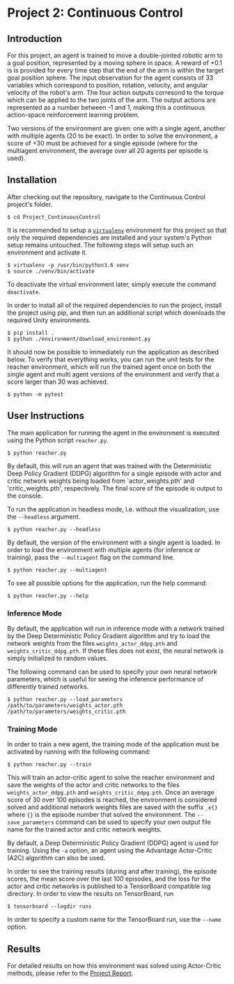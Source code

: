 # Project 2: Continuous Control

## Introduction

For this project, an agent is trained to move a double-jointed robotic arm to a goal position, represented by a moving
sphere in space. A reward of +0.1 is is provided for every time step that the end of the arm is within the target goal
position sphere. The input observation for the agent consists of 33 variables which correspond to position, rotation,
velocity, and angular velocity of the robot's arm. The four action outputs corresond to the torque which can be applied
to the two joints of the arm. The output actions are represented as a number between -1 and 1, making this a continuous
action-space reinforcement learning problem.

Two versions of the environment are given: one with a single agent, another with multiple agents (20 to be exact).  In
order to solve the environment, a score of +30 must be achieved for a single episode (where for the multiagent
environment, the average over all 20 agents per episode is used).

## Installation

After checking out the repository, navigate to the Continuous Control project's folder.

```
$ cd Project_ContinuousControl
```

It is recommended to setup a [`virtualenv`](https://docs.python-guide.org/dev/virtualenvs/) environment for this project
so that only the required dependencies are installed and your system's Python setup remains untouched. The following
steps will setup such an environment and activate it.

```
$ virtualenv -p /usr/bin/python3.6 venv
$ source ./venv/bin/activate
```

To deactivate the virtual environment later, simply execute the command `deactivate`.

In order to install all of the required dependencies to run the project, install the project using pip, and then run an additional script which downloads the required Unity environments.

```
$ pip install .
$ python ./environment/download_environment.py
```

It should now be possible to immediately run the application as described below. To verify that
everything works, you can run the unit tests for the reacher environment, which will run the trained agent once on
both the single agent and multi agent versions of the environment and verify that a score larger than 30 was achieved.

```
$ python -m pytest
```

## User Instructions

The main application for running the agent in the environment is executed using the Python script
`reacher.py`.

```
$ python reacher.py
```

By default, this will run an agent that was trained with the Deterministic Deep Policy Gradient (DDPG) algorithm for a
single episode with actor and critic network weights being loaded from `actor_weights.pth' and 'critic_weights.pth',
respectively. The final score of the episode is output to the console.

To run the application in headless mode, i.e. without the visualization, use the `--headless` argument.

```
$ python reacher.py --headless
```

By default, the version of the environment with a single agent is loaded.  In order to load the environment with
multiple agents (for inference or training), pass the `--multiagent` flag on the command line.

```
$ python reacher.py --multiagent
```

To see all possible options for the application, run the help command:

```
$ python reacher.py --help
```

### Inference Mode

By default, the application will run in inference mode with a network trained by the Deep Deterministic Policy Gradient
algorithm and try to load the network weights from the files `weights_actor_ddpg.pth` and `weights_critic_ddpg.pth`. If
these files does not exist, the neural network is simply initialized to random values.

The following command can be used to specify your own neural network parameters, which is useful for seeing the
inference performance of differently trained networks.

```
$ python reacher.py --load_parameters /path/to/parameters/weights_actor.pth /path/to/parameters/weights_critic.pth
```

### Training Mode

In order to train a new agent, the training mode of the application must be activated by running with the following
command:

```
$ python reacher.py --train
```

This will train an actor-critic agent to solve the reacher environment and save the weights of the actor and critic
networks to the files `weights_actor_ddpg.pth` and `weights_critic_ddpg.pth`. Once an average score of 30 over 100
episodes is reached, the environment is considered solved and additional network weights files are saved with the suffix
`_e{}` where `{}` is the episode number that solved the environment. The `--save_parameters` command can be used to
specify your own output file name for the trained actor and critic network weights.

By default, a Deep Deterministic Policy Gradient (DDPG) agent is used for training. Using the `-a` option, an agent
using the Advantage Actor-Critic (A2C) algorithm can also be used.

In order to see the training results (during and after training), the episode scores, the mean score over
the last 100 episodes, and the loss for the actor and critic networks is published to a TensorBoard compatible log
directory. In order to view the results on TensorBoard, run

```
$ tensorboard --logdir runs
```

In order to specify a custom name for the TensorBoard run, use the `--name` option.

## Results

For detailed results on how this environment was solved using Actor-Critic methods, please refer to the
[Project Report](Report.md).
